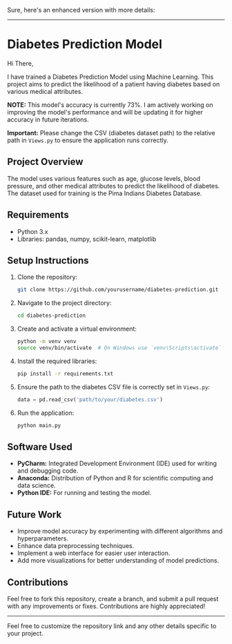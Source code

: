 Sure, here's an enhanced version with more details:

---

# Diabetes Prediction Model

Hi There,

I have trained a Diabetes Prediction Model using Machine Learning. This project aims to predict the likelihood of a patient having diabetes based on various medical attributes.

**NOTE:** This model's accuracy is currently 73%. I am actively working on improving the model's performance and will be updating it for higher accuracy in future iterations.

**Important:** Please change the CSV (diabetes dataset path) to the relative path in `Views.py` to ensure the application runs correctly.

## Project Overview

The model uses various features such as age, glucose levels, blood pressure, and other medical attributes to predict the likelihood of diabetes. The dataset used for training is the Pima Indians Diabetes Database.

## Requirements

- Python 3.x
- Libraries: pandas, numpy, scikit-learn, matplotlib

## Setup Instructions

1. Clone the repository:
   ```bash
   git clone https://github.com/yourusername/diabetes-prediction.git
   ```

2. Navigate to the project directory:
   ```bash
   cd diabetes-prediction
   ```

3. Create and activate a virtual environment:
   ```bash
   python -m venv venv
   source venv/bin/activate  # On Windows use `venv\Scripts\activate`
   ```

4. Install the required libraries:
   ```bash
   pip install -r requirements.txt
   ```

5. Ensure the path to the diabetes CSV file is correctly set in `Views.py`:
   ```python
   data = pd.read_csv('path/to/your/diabetes.csv')
   ```

6. Run the application:
   ```bash
   python main.py
   ```

## Software Used

- **PyCharm:** Integrated Development Environment (IDE) used for writing and debugging code.
- **Anaconda:** Distribution of Python and R for scientific computing and data science.
- **Python IDE:** For running and testing the model.

## Future Work

- Improve model accuracy by experimenting with different algorithms and hyperparameters.
- Enhance data preprocessing techniques.
- Implement a web interface for easier user interaction.
- Add more visualizations for better understanding of model predictions.

## Contributions

Feel free to fork this repository, create a branch, and submit a pull request with any improvements or fixes. Contributions are highly appreciated!

---

Feel free to customize the repository link and any other details specific to your project.
